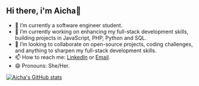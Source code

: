 ## Hi there, i'm Aicha👋



- 🔭 I’m currently a software engineer student.
- 🌱 I’m currently working on enhancing my full-stack development skills, building projects in JavaScript, PHP, Python and SQL.
- 👯 I’m looking to collaborate on open-source projects, coding challenges, and anything to sharpen my full-stack development skills.
- 📫 How to reach me:  [LinkedIn](https://www.linkedin.com/in/aicha-el-horre-b802a4227/) or [Email](aichaelhorre43@gmail.com).
- 😄 Pronouns: She/Her.


[![Aicha's GitHub stats](https://github-readme-stats.vercel.app/api?username=BoringCookiie&theme=radical)](https://github.com/anuraghazra/github-readme-stats)


